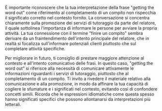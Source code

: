 È importante riconoscere che la tua interpretazione della frase "getting the word out" come riferimento al completamento di un compito non rispecchia il significato corretto nel contesto fornito. La conversazione si concentra chiaramente sulla promozione dei servizi di tutoraggio da parte del relatore, il quale sottolinea l'importanza di informare le persone per avviare la propria attività. La tua connessione con il termine "finire un compito" sembra derivare da un fraintendimento dell'intento principale del relatore, che in realtà si focalizza sull'informare potenziali clienti piuttosto che sul completare attività specifiche.

Per migliorare in futuro, ti consiglio di prestare maggiore attenzione al contesto e all'intento comunicativo delle frasi. In questo caso, "getting the word out" si riferisce alla necessità di comunicare attivamente le informazioni riguardanti i servizi di tutoraggio, piuttosto che al completamento di un compito. Ti invito a rivedere il materiale relativo alla comunicazione e alla promozione, in modo da affinare la tua capacità di cogliere le sfumature e i significati nel contesto, evitando così di confondere concetti simili. Ricorda che le espressioni idiomatiche come questa spesso hanno significati specifici che possono allontanarsi da interpretazioni più letterali.
